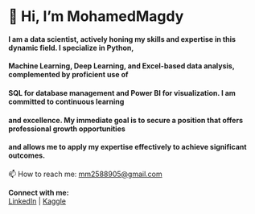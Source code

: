 #                                                                                      👋 Hi, I’m MohamedMagdy

#### I am a data scientist, actively honing my skills and expertise in this dynamic field. I specialize in Python, 
#### Machine Learning, Deep Learning, and Excel-based data analysis, complemented by proficient use of 
#### SQL for database management and Power BI for visualization. I am committed to continuous learning 
#### and excellence. My immediate goal is to secure a position that offers professional growth opportunities 
#### and allows me to apply my expertise effectively to achieve significant outcomes.

📫 How to reach me: [mm2588905@gmail.com](mailto:mm2588905@gmail.com)

**Connect with me:**  
[LinkedIn](https://www.linkedin.com/in/mmohamedmagdy/) | [Kaggle](https://www.kaggle.com/mohamedmagdy203)
